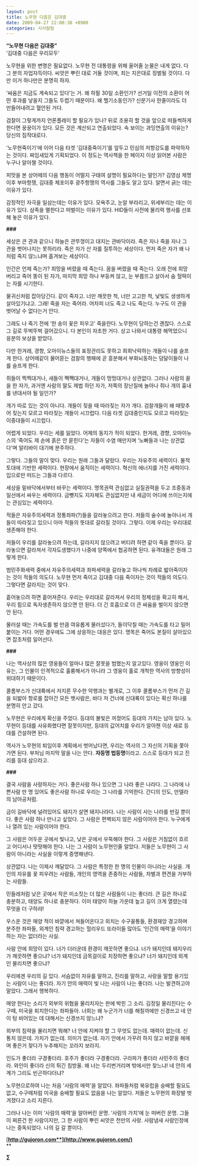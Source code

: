 ```yaml
---
layout: post
title: 노무현 다음은 김대중
date: 2009-04-27 22:00:38 +0900
categories: 시사칼럼
---
```

**“노무현 다음은 김대중”**  
‘김대중 다음은 우리모두’

노무현을 위한 변명은 필요없다. 노무현 전 대통령을 위해 울어줄 눈물은 내게 없다. 다 그 분의 자업자득이다. 씨앗은 뿌린 대로 거둘 것이며, 죄는 지은대로 징벌될 것이다. 다만 이거 하나만은 분명히 하자. 

‘싸움은 지금도 계속되고 있다'는 거. 왜 하필 30일 소환인가? 선거일 이전의 소환이 어떤 후과를 낳을지 그들도 두렵기 때문이다. 왜 헬기소동인가? 신문기사 한줄이라도 더 만들어내려고 혈안된 거다. 

검찰이 그렇게까지 언론플레이 할 필요가 있나? 뒤로 조용히 할 것을 앞으로 떠들썩하게 한다면 꿍꿍이가 있다. 모든 것은 계산되고 연출되었다. 속 보이는 과잉연출의 이유는? 당신의 짐작대로다. 

‘노무현죽이기’에 이어 다음 타겟 ‘김대중죽이기’를 앞두고 민심의 저항강도를 파악하자는 것이다. 짜임새있게 기획되었다. 이 정도는 역사책을 한 페이지 이상 읽어본 사람은 누구나 알아챌 것이다. 

피맛을 본 상어떼의 다음 행동이 어떨지 구태여 설명이 필요하다는 말인가? 김영삼 제명이후 부마항쟁, 김대중 체포이후 광주항쟁의 역사를 그들도 알고 있다. 알면서 긁는 데는 이유가 있다. 

감정적인 자극을 일삼는데는 이유가 있다. 모욕주고, 눈알 부라리고, 위세부리는 데는 이유가 있다. 삼족을 멸한다고 떠벌이는 이유가 있다. HID들이 사전에 물리력 행사를 선포해 놓은 이유가 있다.

**###**

세상은 큰 관과 같으니 하늘은 관뚜껑이고 대지는 관바닥이라. 죽은 자나 죽을 자나 그 관을 벗어나지는 못하리라. 죽은 자가 산 자를 질투하는 세상이다. 먼저 죽은 자가 왜 나처럼 죽지 않느냐며 흘겨보는 세상이다.

인간은 언제 죽는가? 희망을 버렸을 때 죽는다. 꿈을 버렸을 때 죽는다. 오래 전에 희망 버리고 죽어 똥이 된 자가, 마지막 희망 하나 부둥켜 않고, 눈 부릅뜨고 살아서 숨 헐떡이는 자를 시기한다. 

물귀신처럼 잡아당긴다. 같이 죽자고. 너만 깨끗한 척, 너만 고고한 척, 낯빛도 생생하게 살아있기냐고. 그래! 죽을 자는 죽어라. 어차피 너도 죽고 나도 죽는다. 누구도 이 관을 벗어날 수 없다는거 안다. 

그래도 나 죽기 전에 ‘한 송이 꽃은 피우고’ 죽을란다. 노무현이 당하는건 괜찮다. 스스로 그 길로 뚜벅뚜벅 걸어갔으니. 다 본인이 자초한 거다. 상고 나와서 대통령 해먹었으니 응분의 보상을 받았다. 

다만 한겨레, 경향, 오마이뉴스들의 표정관리도 못하고 희희낙락하는 개들이 나를 슬프게 한다. 상어떼같이 물어뜯는 검찰의 행패에 곧 흥분해서 부화뇌동하는 덩달이들이 나를 슬프게 한다. 

쥐들이 찍찍대거나, 새들이 짹짹대거나, 개들이 멍멍대거나 상관없다. 그러나 사람의 꼴을 한 자가, 과거엔 사람의 말도 제법 하던 자가, 저쪽의 장난질에 놀아나 쥐나 개의 흉내를 낸대서야 될 일인가?

개가 따로 있는 것이 아니다. 개들이 짖을 때 따라짖는 자가 개다. 검찰개들이 왜 때맞추어 짖는지 모르고 따라짖는 개들이 시끄럽다. 다음 타겟 김대중인지도 모르고 따라짖는 이중대들이 시끄럽다. 

어렵게 되었다. 우리는 세를 잃었다. 어제의 동지가 적이 되었다. 한겨레, 경향, 오마이뉴스의 ‘죽어도 제 손에 흙은 안 묻힌다’는 자들이 수염 매만지며 ‘노빠들과 나는 상관없다'며 알리바이 대기에 분주하다.

그렇다. 그들의 말이 맞다. 우리는 원래 그들과 달랐다. 우리는 자유주의 세력이다. 물적토대에 기반한 세력이다. 현장에서 움직이는 세력이다. 혁신의 에너지를 가진 세력이다. 입으로만 떠드는 그들과 다르다.

세상을 밑바닥에서부터 바꾸는 세력이다. 명목권력 관심없고 실질권력을 두고 조중동과 일선에서 싸우는 세력이다. 금뺏지도 지자체도 관심없지만 내 세금이 어디에 쓰이는지에는 관심있는 세력이다.

적들은 자유주의세력과 정통좌파(?)들을 갈라놓으려고 한다. 저들의 술수에 놀아나서 개들이 따라짖고 있으니 아마 적들의 뜻대로 갈라질 것이다. 그렇다. 이제 우리는 우리대로 생존해야 한다. 

저들이 우리를 갈라놓으려 하는데, 갈라지지 않으려고 버티려 하면 같이 죽을 뿐이다. 갈라놓으면 갈라져서 각자도생했다가 나중에 양쪽에서 협공하면 된다. 유격대들은 원래 그렇게 한다.

범민주화세력 중에서 자유주의세력과 좌파세력을 갈라놓고 하나씩 차례로 밟아죽이자는 것이 적들의 의도다. 노무현 먼저 죽이고 김대중 다음 죽이자는 것이 적들의 의도다. 그렇다면 갈라지는 것이 맞다. 

흩어놓으려 하면 흩어져준다. 우리는 우리대로 갈라져서 우리의 정체성을 확고히 해서, 우리 힘으로 독자생존하지 않으면 안 된다. 더 긴 호흡으로 더 큰 싸움을 벌이지 않으면 안 된다. 

물러설 때는 가속도를 벌 만큼 여유롭게 물러섰다가, 들이닥칠 때는 가속도를 타고 밀어붙이는 거다. 어떤 경우에도 그에 상응하는 대응은 있다. 명목은 죽어도 본질이 살아있으면 잡초처럼 일어선다.

**###**

나는 역사상의 많은 영웅들이 얼마나 많은 잘못을 범했는지 알고있다. 영웅이 영웅인 이유는, 그 인물이 인격적으로 훌륭해서가 아니라 그 영웅이 홀로 개척한 역사의 방향성이 위대하기 때문이다.

콜롬부스가 신대륙에서 저지른 무수한 악행과는 별개로, 그 이후 콜롬부스가 먼저 간 길을 되밟아 항로를 잡아간 모든 뱃사람은, 바다 저 건너에 신대륙이 있다는 확신 하나를 분명히 안고 갔다. 

노무현은 우리에게 확신을 주었다. 등대의 불빛은 꺼졌어도 등대의 가치는 남아 있다. 노무현이 등대를 사유화했다면 잘못이지만, 등대의 값어치를 우리가 알아챈 이상 새로 등대를 건설하면 된다. 

역사가 노무현의 퇴임이후 계획에서 벗어났다면, 우리는 역사의 그 자신의 기획을 쫓아가면 된다. 부처님 마지막 말을 나는 안다. **자등명 법등명**이라고. 스스로 등대가 되고 진리를 등대 삼으라고.

**###**

결국 사람을 사랑하자는 거다. 좋은사람 하나 있으면 그 나라 좋은 나라다. 그 나라에 나쁜사람 만 명 있어도 좋은사람 하나로 우리는 그 나라를 기억한다. 간디의 인도, 만델라의 남아공처럼.

금이 길바닥에 널려있어도 돼지가 살면 돼지나라다. 나는 사람이 사는 나라를 반길 뿐이다. 좋은 사람 하나 만나고 싶었다. 그 사람은 편벽되지 않은 사람이어야 한다. 누구에게나 열려 있는 사람이어야 한다.

그 사람은 어두운 곳에서 빛나고, 낮은 곳에서 우뚝해야 한다. 그 사람은 거침없이 흐르고 어디서나 떳떳해야 한다. 나는 그 사람이 노무현인줄 알았다. 저들은 노무현이 그 사람이 아니라는 사실을 이렇게 증명해낸다.

상관없다. 나는 이제사 깨달았다. 그 사람은 특정한 한 명의 인물이 아니라는 사실을. 개인의 자유를 꽃 피우려는 사람들, 개인의 영역을 존중하는 사람들, 차별과 편견을 거부하는 사람들.

민들레처럼 낮은 곳에서 작은 미소짓는 더 많은 사람들이 나는 좋더라. 큰 길은 하나로 충분하고, 태양도 하나로 충분하다. 이미 태양이 하늘 가운데 높고 길이 크게 열렸는데 무엇을 더 구하랴! 

우스운 것은 매양 적이 바깥에서 쳐들어온다고 외치는 수구꼴통들, 환경재앙 경고하며 분주한 좌파들, 외계인 침략 경고하는 헐리우드 또라이들 많아도 ‘인간의 매력’을 이야기 하는 자는 없더라는 사실. 

사람 안에 희망이 있다. 너가 더러운데 환경이 깨끗하면 좋으냐. 너가 돼지인데 돼지우리가 깨끗하면 좋으냐? 너가 돼지인데 금목걸이로 치장하면 좋으냐? 너가 돼지인데 외계인 물리치면 좋으냐? 

우리에겐 우리의 길 있다. 서슴없이 자유를 말하고, 진리를 말하고, 사랑을 말할 용기있는 사람이 나는 좋더라. 자기 안의 매력이 빛 나는 사람이 나는 좋더라. 나는 발견하고야 말았다. 그래서 행복하다.

매양 한다는 소리가 외부의 위협을 물리치자는 판에 박힌 그 소리. 김정일 물리친다는 수구떼, 미국을 퇴치한다는 좌파들아. 너희는 왜 누군가가 너를 해칠까에만 신경쓰고 네 안이 텅 비어있는 데 대해서는 신경쓰지 않느냐? 

외부의 침략을 물리치면 뭐해? 너 안에 지켜야 할 그 무엇도 없는데. 매력이 없는데. 신통치 않은데. 가치가 없는데. 의미가 없는데. 자기 안에서 가꾸려 하지 않고 바깥을 헤매며 좋은거 찾다가 누추해지는 꼬라지 보라지. 

인도가 좋더라 구경좋더라. 호주가 좋더라 구경좋더라. 구라파가 좋더라 사민주의 좋더라. 와인이 좋더라 신의 튀긴 침방울. 왜 너는 두리번거리며 밖에서만 찾느냐! 네 안의 세계가 그리도 빈곤하다더냐? 

노무현으로하여 나는 처음 '사람의 매력'을 알았다. 좌파들처럼 북유럽을 숭배할 필요도 없고, 수구떼처럼 미국을 숭배할 필요도 없음을 나는 알았다. 저들은 노무현의 화장발 벗겨졌다고 소리 지른다.

그러나 나는 이미 ‘사람의 매력’을 알아버린 운명. ‘사람의 가치’에 눈 떠버린 운명. 그들이 찌른건 한 사람이지만, 그 한 사람이 뿌린 씨앗은 천만의 사랑. 사람냄새 사람인정에 나는 중독되었다. 나의 길 갈 뿐이다.

[**http://gujoron.com**](http://www.gujoron.com/)**  
** 

**∑**